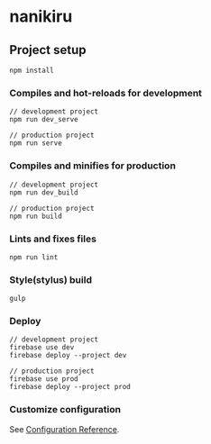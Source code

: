 # nanikiru

## Project setup
```
npm install
```

### Compiles and hot-reloads for development
```
// development project
npm run dev_serve

// production project
npm run serve
```

### Compiles and minifies for production
```
// development project
npm run dev_build

// production project
npm run build
```

### Lints and fixes files
```
npm run lint
```

### Style(stylus) build
```
gulp
```

### Deploy
```
// development project
firebase use dev
firebase deploy --project dev

// production project
firebase use prod
firebase deploy --project prod

```

### Customize configuration
See [Configuration Reference](https://cli.vuejs.org/config/).

